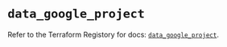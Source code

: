 # `data_google_project`

Refer to the Terraform Registory for docs: [`data_google_project`](https://registry.terraform.io/providers/hashicorp/google/5.26.0/docs/data-sources/project).
